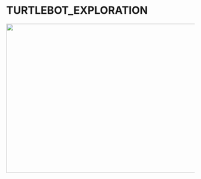 # TURTLEBOT_EXPLORATION

<img src="https://github.com/cchun319/SLAM-Learning/blob/master/HW/ROS_EXPLORE/ros_eplore_demo.mp4" width="620" height="400"/>
